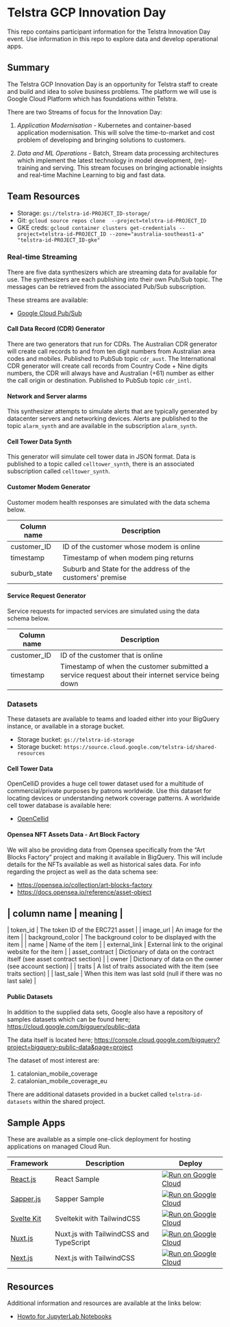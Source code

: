 # Telstra GCP Innovation Day 
 This repo contains participant information for the Telstra Innovation Day event.
 Use information in this repo to explore data and develop operational apps.

## Summary 
The Telstra GCP Innovation Day is an opportunity for Telstra staff to create and 
build and idea to solve business problems. The platform we will use is Google 
Cloud Platform which has foundations within Telstra.

There are two Streams of focus for the Innovation Day:

1. *Application Modernisation* - Kubernetes and container-based application 
modernisation. This will solve the time-to-market and cost problem of developing
and bringing solutions to customers.

2. *Data and ML Operations* - Batch, Stream data processing architectures which 
implement the latest technology in model development, (re)-training and serving. 
This stream focuses on bringing actionable insights and real-time Machine 
Learning to big and fast data.

## Team Resources

- Storage: `gs://telstra-id-PROJECT_ID-storage/`
- Git: `gcloud source repos clone  --project=telstra-id-PROJECT_ID`
- GKE creds: 
`gcloud container clusters get-credentials --project=telstra-id-PROJECT_ID --zone="australia-southeast1-a" "telstra-id-PROJECT_ID-gke"`

### Real-time Streaming

There are five data synthesizers which are streaming data for  available for use.
The synthesizers are each publishing into their own Pub/Sub topic. 
The messages can be retrieved from the associated Pub/Sub subscription.

These streams are available:
- [Google Cloud Pub/Sub](telstra-id-data-synth)

#### Call Data Record (CDR) Generator

There are two generators that run for CDRs. The Australian CDR generator will 
create call records to and from ten digit numbers from Australian area codes 
and mobiles. Published to PubSub topic `cdr_aust`. The International CDR 
generator will create call records from Country Code + Nine digits numbers, the 
CDR will always have and Australian (+61) number as either the call origin or 
destination. Published to PubSub topic `cdr_intl`.

#### Network and Server alarms

This synthesizer attempts to simulate alerts that are typically generated by 
datacenter servers and networking devices. Alerts are published to the topic 
`alarm_synth` and are available in the subscription `alarm_synth`.

#### Cell Tower Data Synth

This generator will simulate cell tower data in JSON format. Data is published
to a topic called `celltower_synth`, there is an associated subscription called
`celltower_synth`.

#### Customer Modem Generator

Customer modem health responses are simulated with the data schema below.

| Column name | Description |
| --- | --- |
| customer_ID | ID of the customer whose modem is online |
| timestamp  | Timestamp of when modem ping returns |
| suburb_state | Suburb and State for the address of the customers' premise |

#### Service Request Generator

Service requests for impacted services are simulated using the data schema below.

| Column name | Description |
| --- | --- |
| customer_ID | ID of the customer that is online |
| timestamp | Timestamp of when the customer submitted a service request about their internet service being down |

### Datasets

These datasets are available to teams and loaded either into your BigQuery instance,
or available in a storage bucket.

- Storage bucket: `gs://telstra-id-storage`
- Storage bucket: `https://source.cloud.google.com/telstra-id/shared-resources`

#### Cell Tower Data

OpenCelliD provides a huge cell tower dataset used for a multitude of 
commercial/private purposes by patrons worldwide. Use this dataset for locating 
devices or understanding network coverage patterns.  A worldwide cell tower 
database is available here:
- [OpenCellid](https://www.opencellid.org/)

#### Opensea NFT Assets Data - Art Block Factory

We will also be providing data from Opensea specifically from the 
“Art Blocks Factory” project and making it available in BigQuery. This will 
include details for the NFTs available as well as historical sales data.
For info regarding the project as well as the data schema see:
- https://opensea.io/collection/art-blocks-factory
- https://docs.opensea.io/reference/asset-object

| column name | meaning |
---
| token_id | The token ID of the ERC721 asset |
| image_url | An image for the item |
| background_color |  The background color to be displayed with the item |
| name | Name of the item |
| external_link | External link to the original website for the item |
| asset_contract | Dictionary of data on the contract itself (see asset contract section) |
| owner | Dictionary of data on the owner (see account section) |
| traits |  A list of traits associated with the item (see traits section) |
| last_sale |  When this item was last sold (null if there was no last sale) |

#### Public Datasets

In addition to the supplied data sets, Google also have a repository of samples
datasets which can be found here; https://cloud.google.com/bigquery/public-data

The data itself is located here; https://console.cloud.google.com/bigquery?project=bigquery-public-data&page=project

The dataset of most interest are:
1. catalonian_mobile_coverage
2. catalonian_mobile_coverage_eu

There are additional datasets provided in a bucket called `telstra-id-datasets`
within the shared project.

## Sample Apps

These are available as a simple one-click deployment for hosting applications on managed Cloud Run.

|Framework|Description|Deploy|
|---|---|---|
|[React.js](boilerplate-react)|React Sample|[![Run on Google Cloud](https://deploy.cloud.run/button.svg)](https://deploy.cloud.run/?git_repo=https://github.com/gcloudan/boilerplates-cloudrun.git&dir=boilerplate-react)|
|[Sapper.js](boilerplate-sapper)|Sapper Sample|[![Run on Google Cloud](https://deploy.cloud.run/button.svg)](https://deploy.cloud.run/?git_repo=https://github.com/gcloudan/boilerplates-cloudrun.git&dir=boilerplate-sapper)|
|[Svelte Kit](boilerplate-sveltekit)|Sveltekit with TailwindCSS|[![Run on Google Cloud](https://deploy.cloud.run/button.svg)](https://deploy.cloud.run/?git_repo=https://github.com/gcloudan/boilerplates-cloudrun.git&dir=boilerplate-sveltekit)|
|[Nuxt.js](boilerplate-nuxt)|Nuxt.js with TailwindCSS and TypeScript|[![Run on Google Cloud](https://deploy.cloud.run/button.svg)](https://deploy.cloud.run/?git_repo=https://github.com/gcloudan/boilerplates-cloudrun.git&dir=boilerplate-nuxt)|
|[Next.js](boilerplate-next)|Next.js with TailwindCSS|[![Run on Google Cloud](https://deploy.cloud.run/button.svg)](https://deploy.cloud.run/?git_repo=https://github.com/gcloudan/boilerplates-cloudrun.git&dir=boilerplate-next)|

## Resources
Additional information and resources are available at the links below:

- [Howto for JupyterLab Notebooks](https://jupyterlab.readthedocs.io/en/stable/user/notebook.html)
